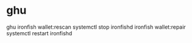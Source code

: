 # ghu
ghu
ironfish wallet:rescan
systemctl stop ironfishd
ironfish wallet:repair
systemctl restart ironfishd
